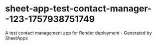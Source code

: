 # sheet-app-test-contact-manager--123-1757938751749
A test contact management app for Render deployment - Generated by SheetApps
